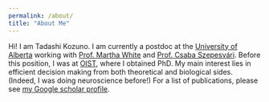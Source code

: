 ```yaml
---
permalink: /about/
title: "About Me"
---
```


Hi! I am Tadashi Kozuno. I am currently a postdoc at the [University of Alberta](https://www.ualberta.ca/index.html) working with [Prof. Martha White](http://webdocs.cs.ualberta.ca/~whitem/) and [Prof. Csaba Szepesvári](https://sites.ualberta.ca/~szepesva/). Before this position, I was at [OIST](https://www.oist.jp/), where I obtained PhD. My main interest lies in efficient decision making from both theoretical and biological sides. (Indeed, I was doing neuroscience before!) For a list of publications, please see [my Google scholar profile](https://scholar.google.com/citations?user=4VJmx8QAAAAJ).
